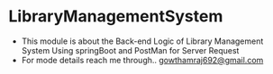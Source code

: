 # LibraryManagementSystem

- This module is about the Back-end Logic of Library Management System Using springBoot and PostMan for Server Request
- For mode details reach me through.. gowthamraj692@gmail.com
